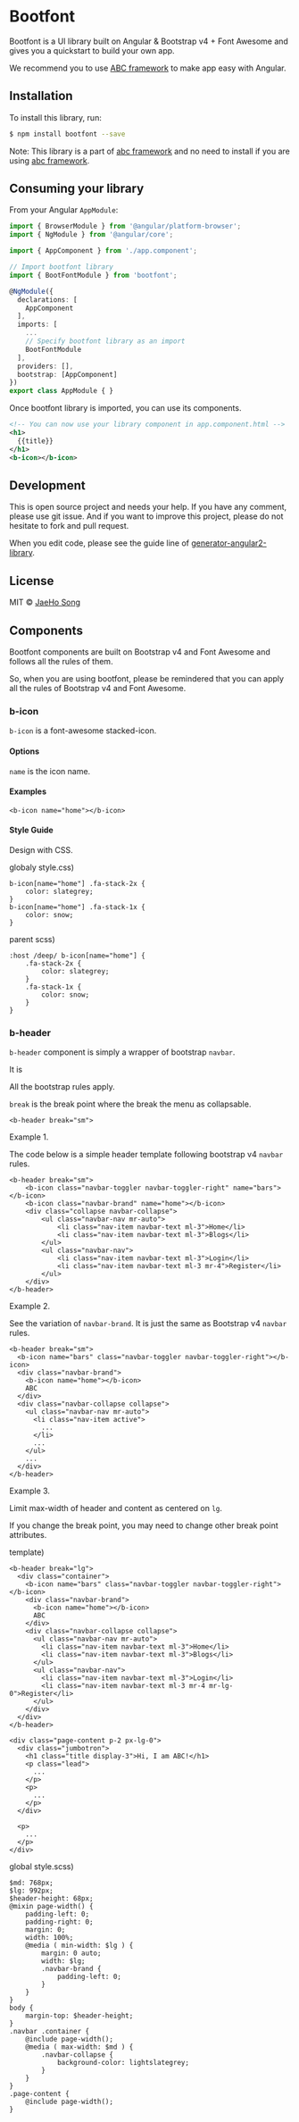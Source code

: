 # Bootfont

Bootfont is a UI library built on Angular & Bootstrap v4 + Font Awesome and gives you a quickstart to build your own app.

We recommend you to use [ABC framework](https://github.com/thruthesky/abcframework) to make app easy with Angular.



## Installation

To install this library, run:

```bash
$ npm install bootfont --save
```

Note: This library is a part of [abc framework](https://github.com/thruthesky/abcframework) and no need to install if you are using [abc framework](https://github.com/thruthesky/abcframework).



## Consuming your library

From your Angular `AppModule`:

```typescript
import { BrowserModule } from '@angular/platform-browser';
import { NgModule } from '@angular/core';

import { AppComponent } from './app.component';

// Import bootfont library
import { BootFontModule } from 'bootfont';

@NgModule({
  declarations: [
    AppComponent
  ],
  imports: [
    ...
    // Specify bootfont library as an import
    BootFontModule
  ],
  providers: [],
  bootstrap: [AppComponent]
})
export class AppModule { }
```

Once bootfont library is imported, you can use its components.


```xml
<!-- You can now use your library component in app.component.html -->
<h1>
  {{title}}
</h1>
<b-icon></b-icon>
```

## Development

This is open source project and needs your help.
If you have any comment, please use git issue.
And if you want to improve this project, please do not hesitate to fork and pull request.

When you edit code, please see the guide line of [generator-angular2-library](https://github.com/jvandemo/generator-angular2-library).



## License

MIT © [JaeHo Song](mailto:thruthesky@gmail.com)


## Components



Bootfont components are built on Bootstrap v4 and Font Awesome and follows all the rules of them.

So, when you are using bootfont, please be remindered that you can apply all the rules of Bootstrap v4 and Font Awesome.


### b-icon

`b-icon` is a font-awesome stacked-icon.

#### Options

`name` is the icon name.

#### Examples
````
<b-icon name="home"></b-icon>
````


#### Style Guide

Design with CSS.

globaly style.css)
````
b-icon[name="home"] .fa-stack-2x {
    color: slategrey;
}
b-icon[name="home"] .fa-stack-1x {
    color: snow;
}
````

parent scss)
````
:host /deep/ b-icon[name="home"] {
    .fa-stack-2x {
        color: slategrey;
    }
    .fa-stack-1x {
        color: snow;
    }
}
````




### b-header

`b-header` component is simply a wrapper of bootstrap `navbar`.

It is 

All the bootstrap rules apply.



`break` is the break point where the break the menu as collapsable.
````
<b-header break="sm">
````


Example 1.

The code below is a simple header template following bootstrap v4 `navbar` rules.


````
<b-header break="sm">
    <b-icon class="navbar-toggler navbar-toggler-right" name="bars"></b-icon>
    <b-icon class="navbar-brand" name="home"></b-icon>
    <div class="collapse navbar-collapse">
        <ul class="navbar-nav mr-auto">
            <li class="nav-item navbar-text ml-3">Home</li>
            <li class="nav-item navbar-text ml-3">Blogs</li>
        </ul>
        <ul class="navbar-nav">
            <li class="nav-item navbar-text ml-3">Login</li>
            <li class="nav-item navbar-text ml-3 mr-4">Register</li>
        </ul>
    </div>
</b-header>
````

Example 2.

See the variation of `navbar-brand`. It is just the same as Bootstrap v4 `navbar` rules.

````
<b-header break="sm">
  <b-icon name="bars" class="navbar-toggler navbar-toggler-right"></b-icon>
  <div class="navbar-brand">
    <b-icon name="home"></b-icon>
    ABC
  </div>
  <div class="navbar-collapse collapse">
    <ul class="navbar-nav mr-auto">
      <li class="nav-item active">
        ...
      </li>
      ...
    </ul>
    ...
  </div>
</b-header>
````


Example 3.

Limit max-width of header and content as centered on `lg`.

If you change the break point, you may need to change other break point attributes.


template)
````
<b-header break="lg">
  <div class="container">
    <b-icon name="bars" class="navbar-toggler navbar-toggler-right"></b-icon>
    <div class="navbar-brand">
      <b-icon name="home"></b-icon>
      ABC
    </div>
    <div class="navbar-collapse collapse">
      <ul class="navbar-nav mr-auto">
        <li class="nav-item navbar-text ml-3">Home</li>
        <li class="nav-item navbar-text ml-3">Blogs</li>
      </ul>
      <ul class="navbar-nav">
        <li class="nav-item navbar-text ml-3">Login</li>
        <li class="nav-item navbar-text ml-3 mr-4 mr-lg-0">Register</li>
      </ul>
    </div>
  </div>
</b-header>

<div class="page-content p-2 px-lg-0">
  <div class="jumbotron">
    <h1 class="title display-3">Hi, I am ABC!</h1>
    <p class="lead">
      ...
    </p>
    <p>
      ...
    </p>
  </div>

  <p>
    ...
  </p>
</div>
````



global style.scss)
````
$md: 768px;
$lg: 992px;
$header-height: 68px;
@mixin page-width() {
    padding-left: 0;
    padding-right: 0;
    margin: 0;
    width: 100%;
    @media ( min-width: $lg ) {
        margin: 0 auto;
        width: $lg;
        .navbar-brand {
            padding-left: 0;
        }
    }
}
body {
    margin-top: $header-height;
}
.navbar .container {
    @include page-width();
    @media ( max-width: $md ) {
        .navbar-collapse {
            background-color: lightslategrey;
        }
    }
}
.page-content {
    @include page-width();
}
````
